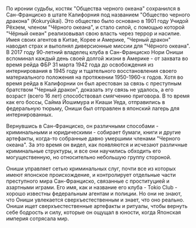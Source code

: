 По иронии судьбы, костяк "Общества черного океана" сохранился в Сан-Франциско в штате Калифорния под названием "Общество черного дракона" (Kokuryūkai). Это общество было основано в 1901 году Учидой Рёхэем, членом "Чёрного океана", и стало силой, с помощью которой "Чёрный океан" реализовывал свою власть через террор и насилие. Имея своих агентов в Китае, Корее и Америке, "Черный дракон" наводил страх и выполнял диверсионные миссии для "Чёрного океана". В 2017 году 90-летний владелец клуба в Сан-Франциско Нори Ониши вспоминал каждый день своей долгой жизни в Америке - от захвата во время рейда ФБР 31 марта 1942 года до освобождения из интернирования в 1945 году и тщательного восстановления своего материального положения на протяжении 1950-1960-х годов. Хотя во время рейда в Калифорнии он был арестован за связь с преступным братством "Черный дракон", доказать эту связь не удалось, а его возраст (всего 16 лет) способствовал смягчению приговора. В то время как его боссы, Сайма Йошимура и Киаши Уеда, отправились в федеральную тюрьму, Ониши был отправлен в японский лагерь для интернированных.

Вернувшись в Сан-Франциско, он различными способами - криминальными и юридическими - собирает бумаги, книги и другие артефакты, когда-то собранные давно умершими членами "Черного океана". За это время он видел, как появляются и исчезают различные криминальные структуры, и все они научились обходить его могущественную, но относительно небольшую группу стороной.

Ониши управляет сетью криминальных слуг, почти все из которых имеют японское происхождение, и контролирует отдельные части преступного мира Сан-Франциско, связанные с проституцией и азартными играми. Его имя, как и название его клуба - Tokio Club - хорошо известны федеральным агентам и полиции. Но они не знают, что Ониши увлекается сверхъестественным и знает, что оно реально. Ониши ищет сверхъестественные артефакты и ритуалы, чтобы вернуть себе бодрость и силу, которые он ощущал в юности, когда Японская империя сотрясала мир.